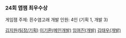 ### 24회 앱잼 최우수상

게임잼 주제: 흰수염고래
개발 인원: 4인 (기획 1, 개발 3)

[김지원(팀장/기획)](https://github.com/jscom-common) [이기환(메인개발)](https://github.com/LeeKiHwan) [임여진(개발)](https://github.com/ye0jin) [김태우(개발)](https://github.com/taeng0720)
